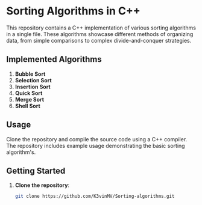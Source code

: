 # Sorting Algorithms in C++

This repository contains a C++ implementation of various sorting algorithms in a single file. These algorithms showcase different methods of organizing data, from simple comparisons to complex divide-and-conquer strategies. 

## Implemented Algorithms

1. **Bubble Sort**
2. **Selection Sort**
3. **Insertion Sort**
4. **Quick Sort**
5. **Merge Sort**
6. **Shell Sort**

## Usage

Clone the repository and compile the source code using a C++ compiler. The repository includes example usage demonstrating the basic sorting algorithm's.

## Getting Started

1. **Clone the repository**:
   ```sh
   git clone https://github.com/K3vinMV/Sorting-algorithms.git
